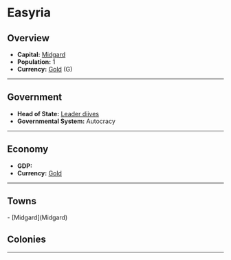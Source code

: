 # <!--NAME-->Easyria<!--NAME-->

## Overview

- **Capital:** <!--CAPITAL_LINK-->[Midgard](Midgard)<!--CAPITAL_LINK-->
- **Population:** <!--POPULATION-->1<!--POPULATION-->
- **Currency:** <!--CURRENCY_LINK-->[Gold](Gold)<!--CURRENCY_LINK--> (<!--CURRENCY_ABV-->G<!--CURRENCY_ABV-->)

---

## Government

- **Head of State:** <!--LEADER_TITLE_LINK-->[Leader diives](diives)<!--LEADER_TITLE_LINK-->
- **Governmental System:** <!--GOVERNMENT-->Autocracy<!--GOVERNMENT-->

---

## Economy

- **GDP:** <!--GDP--><!--GDP-->
- **Currency:** <!--CURRENCY_LINK-->[Gold](Gold)<!--CURRENCY_LINK-->

---

## Towns

<!--TOWNS-->- [Midgard](Midgard)<!--TOWNS-->

## Colonies

<!--COLONIES--><!--COLONIES-->

---